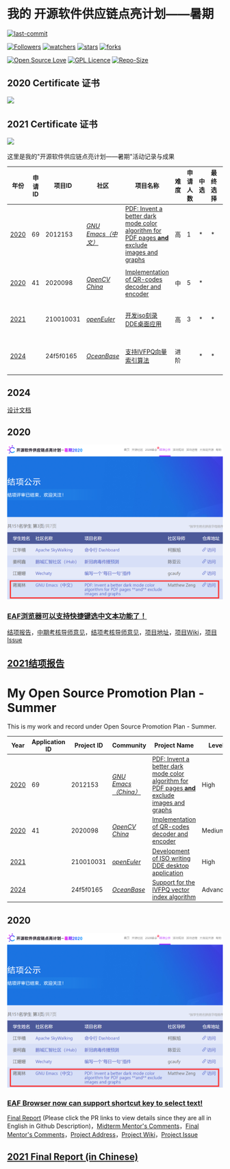 # 我的 开源软件供应链点亮计划——暑期

[![last-commit](https://img.shields.io/github/last-commit/HollowMan6/My-OSPP-Summer)](../../graphs/commit-activity)

[![Followers](https://img.shields.io/github/followers/HollowMan6?style=social)](https://github.com/HollowMan6?tab=followers)
[![watchers](https://img.shields.io/github/watchers/HollowMan6/My-OSPP-Summer?style=social)](../../watchers)
[![stars](https://img.shields.io/github/stars/HollowMan6/My-OSPP-Summer?style=social)](../../stargazers)
[![forks](https://img.shields.io/github/forks/HollowMan6/My-OSPP-Summer?style=social)](../../network/members)

[![Open Source Love](https://img.shields.io/badge/-%E2%9D%A4%20Open%20Source-Green?style=flat-square&logo=Github&logoColor=white&link=https://hollowman6.github.io/fund.html)](https://hollowman6.github.io/fund.html)
[![GPL Licence](https://img.shields.io/badge/license-GPL-blue)](https://opensource.org/licenses/GPL-3.0/)
[![Repo-Size](https://img.shields.io/github/repo-size/HollowMan6/My-OSPP-Summer.svg)](../../archive/master.zip)

## 2020 Certificate 证书
![](https://hollowman6.github.io/img/badges/2020-OSPP-Certificate.jpg)

## 2021 Certificate 证书
![](https://hollowman6.github.io/img/badges/2021-OSPP-Certificate.jpg)

这里是我的"开源软件供应链点亮计划——暑期"活动记录与成果

|  年份   |  申请ID   | 项目ID  | 社区 |  项目名称  |  难度  | 申请人数  |  中选  |  最终选择  |  申请材料 |
|  ----  | ----  |  ----  | ----  | ----  | ----  | ----  | ----  | ----  | ----  |
| [2020](https://isrc.iscas.ac.cn/summer2020/#/started)  | 69 | 2012153  |[*GNU Emacs（中文）*](https://isrc.iscas.ac.cn/summer2020/#/organisations/emacs)|[PDF: Invent a better dark mode color algorithm for PDF pages **and** exclude images and graphs](https://manateelazycat.github.io/eaf/emacs/2020/05/10/eaf-community.html) | 高 | 1 | * | * |[点此访问](2020-41-2020098)|
| [2020](https://isrc.iscas.ac.cn/summer2020/#/started)  | 41 | 2020098  | [*OpenCV China*](https://isrc.iscas.ac.cn/summer2020/#/organisations/opencv) |[Implementation of QR-codes decoder and encoder](http://www.opencv.org.cn/?page_id=411) | 中 | 5 | * |   |[点此访问](2020-69-2012153)|
| [2021](https://summer-ospp.ac.cn/2021/#/?lang=chi)  |   | 210010031  | [*openEuler*](https://summer-ospp.ac.cn/2021/#/org/orgdetail/openeuler?lang=chi) |[开发iso刻录DDE桌面应用](https://summer-ospp.ac.cn/2021/#/org/orgdetail/openeuler/proid210010031?lang=chi) | 高 | 3 | * | * |[点此访问](2021-210010031)|
| [2024](https://summer-ospp.ac.cn/?lang=chi)  |   | 24f5f0165  | [*OceanBase*](https://summer-ospp.ac.cn/org/orgdetail/f5f4a623-8521-4409-8ddf-ec068f4778d3?lang=chi) |[支持IVFPQ向量索引算法](https://summer-ospp.ac.cn/org/prodetail/24f5f0165?lang=chi) | 进阶 |  | * | * |[点此访问](2024-24f5f0165)|

## 2024

[设计文档](2024-24f5f0165/README.md)

## 2020

[![](2020-69-2012153/2020-Final-Evaluation.png)](https://isrc.iscas.ac.cn/summer2020/#/announcement#2012153)

### [EAF浏览器可以支持快捷键选中文本功能了！](https://manateelazycat.github.io/emacs/eaf/2020/07/22/eaf-support-caret-browse.html)

[结项报告](2020-69-2012153/2020-Final-Report.md)，[中期考核导师意见](https://isrc.iscas.ac.cn/gitlab/summer2020/students/proj-2012153/-/issues/22#note_162737)，[结项考核导师意见](https://isrc.iscas.ac.cn/gitlab/summer2020/students/proj-2012153/-/issues/25#note_175301)，[项目地址](https://isrc.iscas.ac.cn/gitlab/summer2020/students/proj-2012153)，[项目Wiki](https://isrc.iscas.ac.cn/gitlab/summer2020/students/proj-2012153/-/wikis/home)，[项目Issue](https://isrc.iscas.ac.cn/gitlab/summer2020/students/proj-2012153/-/issues?scope=all&utf8=%E2%9C%93&state=all)

## [2021结项报告](2021-210010031/2021-Final-Report.md)

# My Open Source Promotion Plan - Summer
This is my work and record under Open Source Promotion Plan - Summer.

|  Year   |  Application ID   | Project ID  | Community |  Project Name  |  Level  | Applicant Number  |  Successful?  |  Selected  |  Application Material  |
|  ----  | ----  |  ----  | ----  | ----  | ----  | ----  | ----  | ----  | ----  |
| [2020](https://isrc.iscas.ac.cn/summer2020/#/started)  | 69 | 2012153  |[*GNU Emacs（China）*](https://isrc.iscas.ac.cn/summer2020/#/organisations/emacs)|[PDF: Invent a better dark mode color algorithm for PDF pages **and** exclude images and graphs](https://manateelazycat.github.io/eaf/emacs/2020/05/10/eaf-community.html) | High | 1 | * | * |[Click to visit](2020-41-2020098)|
| [2020](https://isrc.iscas.ac.cn/summer2020/#/started)  | 41 | 2020098  | [*OpenCV China*](https://isrc.iscas.ac.cn/summer2020/#/organisations/opencv) |[Implementation of QR-codes decoder and encoder](http://www.opencv.org.cn/?page_id=411) | Medium | 5 | * |   |[Click to visit](2020-69-2012153)|
| [2021](https://summer-ospp.ac.cn/2021/#/?lang=en)  |   | 210010031  | [*openEuler*](https://summer-ospp.ac.cn/2021/#/org/orgdetail/openeuler?lang=en) |[Development of ISO writing DDE desktop application](https://summer-ospp.ac.cn/2021/#/org/orgdetail/openeuler/proid210010031?lang=en) | High | 3 | * | * |[Click to visit](2021-210010031)|
| [2024](https://summer-ospp.ac.cn/?lang=en)  |   | 24f5f0165  | [*OceanBase*](https://summer-ospp.ac.cn/org/orgdetail/f5f4a623-8521-4409-8ddf-ec068f4778d3?lang=en) |[Support for the IVFPQ vector index algorithm](https://summer-ospp.ac.cn/org/prodetail/24f5f0165?lang=en) | Advanced |  | * | * |[Click to visit](2024-24f5f0165)|

## 2020

[![](2020-69-2012153/2020-Final-Evaluation.png)](https://isrc.iscas.ac.cn/summer2020/#/announcement#2012153)

### [EAF Browser now can support shortcut key to select text!](https://manateelazycat.github.io/emacs/eaf/2020/07/22/eaf-support-caret-browse.html)

[Final Report](2020-69-2012153/2020-Final-Report.md) (Please click the PR links to view details since they are all in English in Github Description)，[Midterm Mentor's Comments](https://isrc.iscas.ac.cn/gitlab/summer2020/students/proj-2012153/-/issues/22#note_162737)，[Final Mentor's Comments](https://isrc.iscas.ac.cn/gitlab/summer2020/students/proj-2012153/-/issues/25#note_175301)，[Project Address](https://isrc.iscas.ac.cn/gitlab/summer2020/students/proj-2012153)，[Project Wiki](https://isrc.iscas.ac.cn/gitlab/summer2020/students/proj-2012153/-/wikis/home)，[Project Issue](https://isrc.iscas.ac.cn/gitlab/summer2020/students/proj-2012153/-/issues?scope=all&utf8=%E2%9C%93&state=all)

## [2021 Final Report (in Chinese)](2021-210010031/2021-Final-Report.md)
